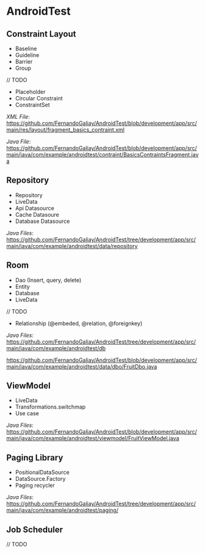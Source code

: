 # AndroidTest

Constraint Layout
-----
* Baseline
* Guideline
* Barrier
* Group

// TODO

- Placeholder
- Circular Constraint
- ConstraintSet

*XML File*:
https://github.com/FernandoGaliay/AndroidTest/blob/development/app/src/main/res/layout/fragment_basics_contraint.xml

*Java File*:
https://github.com/FernandoGaliay/AndroidTest/blob/development/app/src/main/java/com/example/androidtest/contraint/BasicsContraintsFragment.java


Repository
----
* Repository
* LiveData
* Api Datasource
* Cache Datasoure
* Database Datasource

*Java Files*:
https://github.com/FernandoGaliay/AndroidTest/tree/development/app/src/main/java/com/example/androidtest/data/repository


Room
----
* Dao (Insert, query, delete)
* Entity
* Database
* LiveData

// TODO

* Relationship (@embeded, @relation, @foreignkey)

*Java Files*:
https://github.com/FernandoGaliay/AndroidTest/tree/development/app/src/main/java/com/example/androidtest/db

https://github.com/FernandoGaliay/AndroidTest/blob/development/app/src/main/java/com/example/androidtest/data/dbo/FruitDbo.java


ViewModel
----
* LiveData
* Transformations.switchmap
* Use case

*Java Files*:
https://github.com/FernandoGaliay/AndroidTest/blob/development/app/src/main/java/com/example/androidtest/viewmodel/FruitViewModel.java


Paging Library
----
* PositionalDataSource
* DataSource.Factory
* Paging recycler

*Java Files*:
https://github.com/FernandoGaliay/AndroidTest/tree/development/app/src/main/java/com/example/androidtest/paging/

Job Scheduler
----
// TODO

